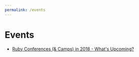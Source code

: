 ```yaml
---
permalink: /events
---
```


# Events 

- [Ruby Conferences (& Camps) in 2018 - What's Upcoming?](2018)


